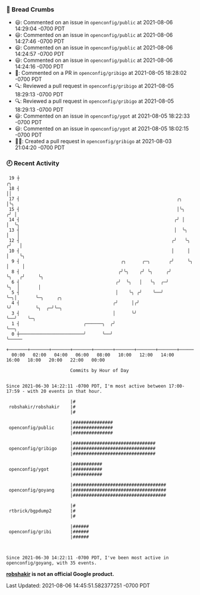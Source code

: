 ### 🍞 Bread Crumbs

 * 😃: Commented on an issue in `openconfig/public` at 2021-08-06 14:29:04 -0700 PDT
 * 😃: Commented on an issue in `openconfig/public` at 2021-08-06 14:27:46 -0700 PDT
 * 😃: Commented on an issue in `openconfig/public` at 2021-08-06 14:24:57 -0700 PDT
 * 😃: Commented on an issue in `openconfig/public` at 2021-08-06 14:24:16 -0700 PDT
 * 💬: Commented on a PR in  `openconfig/gribigo` at 2021-08-05 18:28:02 -0700 PDT
 * 🔍: Reviewed a pull request in  `openconfig/gribigo` at 2021-08-05 18:29:13 -0700 PDT
 * 🔍: Reviewed a pull request in  `openconfig/gribigo` at 2021-08-05 18:29:13 -0700 PDT
 * 😃: Commented on an issue in `openconfig/ygot` at 2021-08-05 18:22:33 -0700 PDT
 * 😃: Commented on an issue in `openconfig/ygot` at 2021-08-05 18:02:15 -0700 PDT
 * ✍🏼: Created a pull request in `openconfig/gribigo` at 2021-08-03 21:04:20 -0700 PDT

### 🕘 Recent Activity
```
 19 ┼                                                                        ╭╮
 18 ┤                                                                        ││
 17 ┤                                                           ╭╮           │╰╮
 15 ┤                                                           │╰╮         ╭╯ │
 14 ┤                                                          ╭╯ │         │  ╰╮
 13 ┤                                                          │  ╰╮        │   │
 12 ┤                                                         ╭╯   ╰╮      ╭╯   │
 10 ┤                                                         │     │      │    ╰╮
  9 ┤                                      ╭╮      ╭─╮       ╭╯     ╰╮     │     │
  8 ┤                                     ╭╯╰╮    ╭╯ ╰╮     ╭╯       ╰╮   ╭╯     ╰╮
  6 ┤                                    ╭╯  ╰╮   │   ╰╮  ╭─╯         ╰╮  │       │
  5 ┤                                    │    ╰╮ ╭╯    ╰──╯            ╰─╮│       ╰─╮     ╭╮
  4 ┤                                   ╭╯     │╭╯                       ╰╯         ╰╮  ╭─╯╰─╮
  3 ┤                                   │      ╰╯                                    ╰──╯    ╰─╮
  1 ┤                        ╭──────╮  ╭╯                                                      ╰──╮
  0 ┼────────────────────────╯      ╰──╯                                                          ╰─────
    +───────+───────+───────+───────+───────+───────+───────+───────+───────+───────+───────+───────+────
  00:00   02:00   04:00   06:00   08:00   10:00   12:00   14:00   16:00   18:00   20:00   22:00   00:00   

						Commits by Hour of Day


Since 2021-06-30 14:22:11 -0700 PDT, I'm most active between 17:00-17:59 - with 20 events in that hour.

```



```
                        |#
 robshakir/robshakir    |#
                        |#

                        |###############
 openconfig/public      |###############
                        |###############

                        |###############################
 openconfig/gribigo     |###############################
                        |###############################

                        |###########
 openconfig/ygot        |###########
                        |###########

                        |###################################
 openconfig/goyang      |###################################
                        |###################################

                        |#
 rtbrick/bgpdump2       |#
                        |#

                        |######
 openconfig/gribi       |######
                        |######



Since 2021-06-30 14:22:11 -0700 PDT, I've been most active in openconfig/goyang, with 35 events.

```
**[robshakir](mailto:robjs@google.com) is not an official Google product.**  


Last Updated: 2021-08-06 14:45:51.582377251 -0700 PDT
